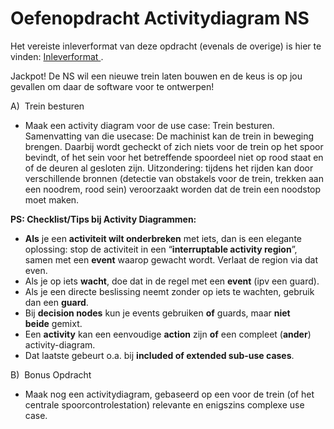 # Oefenopdracht Activitydiagram NS

Het vereiste inleverformat van deze opdracht (evenals de overige) is
hier te vinden: [Inleverformat ](../inleverformat-voor-modelleeropdrachten.md).

Jackpot! De NS wil een nieuwe trein laten bouwen en de keus is op jou
gevallen om daar de software voor te ontwerpen!

A)  Trein besturen
-   Maak een activity diagram voor de use case: Trein besturen.   
    Samenvatting van die usecase:
    De machinist kan de trein in beweging
    brengen. Daarbij wordt gecheckt of zich niets voor de trein op het
    spoor bevindt, of het sein voor het betreffende spoordeel niet op
    rood staat en of de deuren al gesloten zijn. Uitzondering: tijdens
    het rijden kan door verschillende bronnen (detectie van obstakels
    voor de trein, trekken aan een noodrem, rood sein) veroorzaakt
    worden dat de trein een noodstop moet maken.

**PS: Checklist/Tips bij Activity Diagrammen:**
-   **Als** je een **activiteit wilt onderbreken** met iets, dan is een
    elegante oplossing: stop de activiteit in een
    “**interruptable activity region**”, samen met een **event** waarop
    gewacht wordt. Verlaat de region via dat even.
-   Als je op iets **wacht**, doe dat in de regel met een **event** (ipv
    een guard).
-   Als je een directe beslissing neemt zonder op iets te wachten,
    gebruik dan een **guard**.
-   Bij **decision nodes** kun je events gebruiken **of** guards,
    maar **niet beide** gemixt.
-   Een **activity** kan een eenvoudige **action** zijn **of** een
    compleet (**ander**) activity-diagram.
-   Dat laatste gebeurt o.a. bij **included of extended sub-use cases**.

B)  Bonus Opdracht
-   Maak nog een activitydiagram, gebaseerd op een voor de trein (of het
    centrale spoorcontrolestation) relevante en enigszins complexe use
    case.
